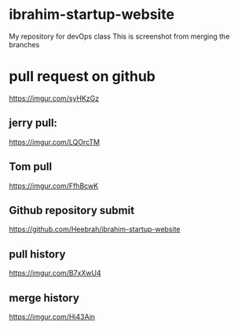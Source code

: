 # ibrahim-startup-website
My repository for devOps class
This is screenshot from merging the branches



# pull request on github
https://imgur.com/syHKzGz

## jerry pull: 
https://imgur.com/LQOrcTM

## Tom pull
https://imgur.com/FfhBcwK  

## Github repository submit
https://github.com/Heebrah/ibrahim-startup-website

## pull history
https://imgur.com/B7xXwU4


## merge history
https://imgur.com/Hj43Ain


